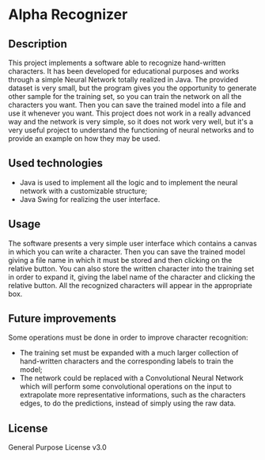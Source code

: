 # Alpha Recognizer

## Description
This project implements a software able to recognize hand-written characters. It has been developed for educational purposes and works through a simple Neural Network totally realized in Java.
The provided dataset is very small, but the program gives you the opportunity to generate other sample for the training set, so you can train the network on all the characters you want.
Then you can save the trained model into a file and use it whenever you want. This project does not work in a really advanced way and the network is very simple, so it does not work very well, but it's a very useful project to understand the functioning of neural networks and to provide an example on how they may be used.

## Used technologies
- Java is used to implement all the logic and to implement the neural network with a customizable structure;
- Java Swing for realizing the user interface.

## Usage
The software presents a very simple user interface which contains a canvas in which you can write a character. 
Then you can save the trained model giving a file name in which it must be stored and then clicking on the relative button.
You can also store the written character into the training set in order to expand it, giving the label name of the character and clicking the relative button.
All the recognized characters will appear in the appropriate box.

## Future improvements
Some operations must be done in order to improve character recognition:
- The training set must be expanded with a much larger collection of hand-written characters and the corresponding labels to train the model;
- The network could be replaced with a Convolutional Neural Network which will perform some convolutional operations on the input to extrapolate more representative informations, such as the characters edges, to do the predictions, instead of simply using the raw data.

## License
General Purpose License v3.0
